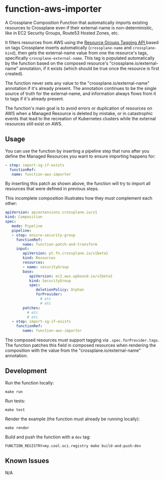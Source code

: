 # function-aws-importer

A Crossplane Composition Function that automatically imports existing resources to Crossplane even if their external-name
is non-deterministic, like in EC2 Security Groups, Route53 Hosted Zones, etc.

It filters resources from AWS using the 
[Resource Groups Tagging API ](https://docs.aws.amazon.com/resourcegroupstagging/latest/APIReference/overview.html) based
on tags Crossplane inserts automatically (`crossplane-name` and `crossplane-kind`), then gets the external-name value from
one the resource's tags, specifically `crossplane-external-name`. This tag is populated automatically by the function
based on the composed resource's "crossplane.io/external-name" annotation, if it exists (which should be true once the 
resource is first created).

The function never sets any value to the "crossplane.io/external-name" annotation if it's already present. The annotation
continues to be the single source of truth for the external-name, and information always flows from it to tags if it's already
present.

The function's main goal is to avoid errors or duplication of resources on AWS when a Managed Resource is deleted by mistake,
or in catastrophic events that lead to the recreation of Kubernetes clusters while the external resources still exist on AWS.

## Usage

You can use the function by inserting a pipeline step that runs after you define the Managed Resources you want to ensure
importing happens for:

```yaml
- step: import-sg-if-exists
  functionRef:
   name: function-aws-importer
```

By inserting this patch as shown above, the function will try to import all resources that were defined in previous steps.

This incomplete composition illustrates how they must complement each other:

```yaml
apiVersion: apiextensions.crossplane.io/v1
kind: Composition
spec:
   mode: Pipeline
   pipeline:
   - step: ensure-security-group
     functionRef:
        name: function-patch-and-transform
     input:
        apiVersion: pt.fn.crossplane.io/v1beta1
        kind: Resources
        resources:
        - name: securityGroup
        base:
           apiVersion: ec2.aws.upbound.io/v1beta1
           kind: SecurityGroup
           spec:
              deletionPolicy: Orphan
              forProvider:
                # etc
                # etc
        patches:
          # etc
          # etc
   - step: import-sg-if-exists
     functionRef:
        name: function-aws-importer
```

The composed resources must support tagging via `.spec.forProvider.tags`. The function patches this field in composed
resources when rendering the composition with the value from the "crossplane.io/external-name" annotation.

## Development

Run the function locally:

```shell
make run
```

Run tests:

```shell
make test
```

Render the example (the function must already be running locally):

```shell
make render
```

Build and push the function with a `dev` tag:

```shell
FUNCTION_REGISTRY=my.cool.oci.registry make build-and-push-dev
```

## Known Issues
N/A